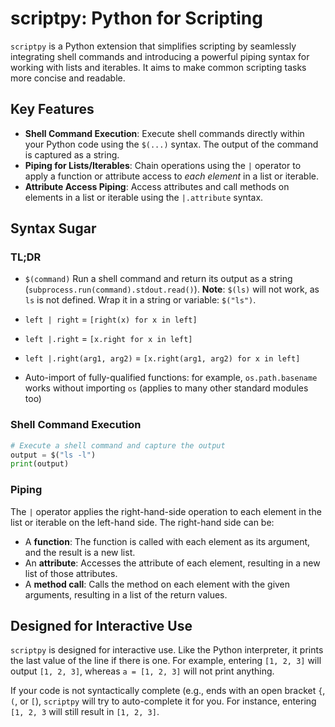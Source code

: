 # scriptpy: Python for Scripting

`scriptpy` is a Python extension that simplifies scripting by seamlessly integrating shell commands and introducing a powerful piping syntax for working with lists and iterables. It aims to make common scripting tasks more concise and readable.

## Key Features

* **Shell Command Execution**: Execute shell commands directly within your Python code using the `$(...)` syntax. The output of the command is captured as a string.
* **Piping for Lists/Iterables**: Chain operations using the `|` operator to apply a function or attribute access to *each element* in a list or iterable.
* **Attribute Access Piping**: Access attributes and call methods on elements in a list or iterable using the `|.attribute` syntax.

## Syntax Sugar

### TL;DR

* `$(command)` Run a shell command and return its output as a string (`subprocess.run(command).stdout.read()`).
  **Note**: `$(ls)` will not work, as `ls` is not defined. Wrap it in a string or variable: `$("ls")`.

* `left | right` = `[right(x) for x in left]`

* `left |.right` = `[x.right for x in left]`

* `left |.right(arg1, arg2)` = `[x.right(arg1, arg2) for x in left]`

* Auto-import of fully-qualified functions: for example, `os.path.basename` works without importing `os` (applies to many other standard modules too)

### Shell Command Execution

```python
# Execute a shell command and capture the output
output = $("ls -l")
print(output)
```

### Piping

The `|` operator applies the right-hand-side operation to each element in the list or iterable on the left-hand side. The right-hand side can be:

* A **function**: The function is called with each element as its argument, and the result is a new list.
* An **attribute**: Accesses the attribute of each element, resulting in a new list of those attributes.
* A **method call**: Calls the method on each element with the given arguments, resulting in a list of the return values.

## Designed for Interactive Use

`scriptpy` is designed for interactive use. Like the Python interpreter, it prints the last value of the line if there is one. For example, entering `[1, 2, 3]` will output `[1, 2, 3]`, whereas `a = [1, 2, 3]` will not print anything.

If your code is not syntactically complete (e.g., ends with an open bracket `{`, `(`, or `[`), `scriptpy` will try to auto-complete it for you. For instance, entering `[1, 2, 3` will still result in `[1, 2, 3]`.

